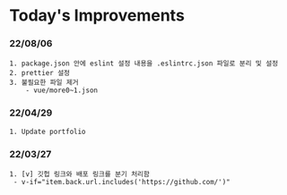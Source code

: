 # Today's Improvements

### 22/08/06
    1. package.json 안에 eslint 설정 내용을 .eslintrc.json 파일로 분리 및 설정
    2. prettier 설정
    3. 불필요한 파일 제거
        - vue/more0~1.json 
        
### 22/04/29
    1. Update portfolio 

### 22/03/27
    1. [v] 깃헙 링크와 배포 링크를 분기 처리함
     - v-if="item.back.url.includes('https://github.com/')"
